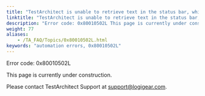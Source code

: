 ```yaml
--- 
title: "TestArchitect is unable to retrieve text in the status bar, which resides in the <windowName> window."
linktitle: "TestArchitect is unable to retrieve text in the status bar, which resides in the <windowName> window."
description: "Error code: 0x80010502L This page is currently under construction. Please contact TestArchitect Support at support@logigear.com ."
weight: 77
aliases: 
    - /TA_FAQ/Topics/0x80010502L.html
keywords: "automation errors, 0x80010502L"
---
```


Error code: 0x80010502L

This page is currently under construction.

Please contact TestArchitect Support at [support@logigear.com](mailto:support@logigear.com).




